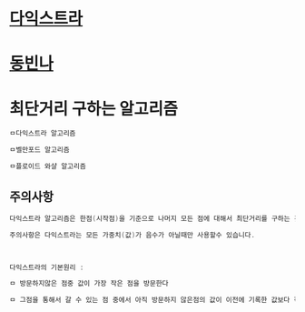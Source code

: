 # [다익스트라](https://alswnsdl.tistory.com/12)
# [동빈나](https://www.youtube.com/watch?time_continue=1&v=611B-9zk2o4&feature=emb_logo)

# 최단거리 구하는 알고리즘
```java
ㅁ다익스트라 알고리즘

ㅁ벨만포드 알고리즘

ㅁ플로이드 와샬 알고리즘  
```

## 주의사항
```java
다익스트라 알고리즘은 한점(시작점)을 기준으로 나머지 모든 점에 대해서 최단거리를 구하는 것입니다.

주의사항은 다익스트라는 모든 가중치(값)가 음수가 아닐때만 사용할수 있습니다.



다익스트라의 기본원리 : 

ㅁ 방문하지않은 점중 값이 가장 작은 점을 방문한다

ㅁ 그점을 통해서 갈 수 있는 점 중에서 아직 방문하지 않은점의 값이 이전에 기록한 값보다 작으면 그 거리를 갱신한다.


```
